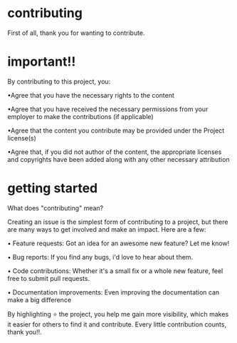 
# contributing

First of all, thank you for wanting to contribute.

# important!!

By contributing to this project, you:

 
   •Agree that you have the necessary rights to the content
   
   •Agree that you have received the necessary permissions from your employer to make the contributions (if applicable)
   
   •Agree that the content you contribute may be provided under the Project license(s)
   
   •Agree that, if you did not author of the content, the appropriate licenses and copyrights have been added along with any other necessary attribution

# getting started 

What does "contributing" mean?

Creating an issue is the simplest form of contributing to a project, but there are many ways to get involved and make an impact. Here are a few:


 • Feature requests: Got an idea for an awesome new feature? Let me know!

 • Bug reports: If you find any bugs, i'd love to hear about them.

 • Code contributions: Whether it's a small fix or a whole new feature, feel free to submit pull requests.

 • Documentation improvements: Even improving the documentation can make a big difference

By highlighting ⭐ the project, you help me gain more visibility, which makes it easier for others to find it and contribute. Every little contribution counts, thank you!!. 

